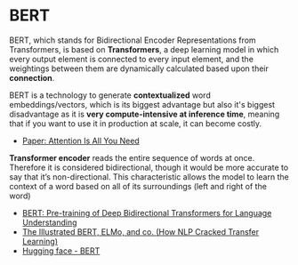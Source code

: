 # BERT
BERT, which stands for Bidirectional Encoder Representations from Transformers, is based on **Transformers**, a deep learning model in which every output element is connected to every input element, and the weightings between them are dynamically calculated based upon their **connection**.


BERT is a technology to generate **contextualized** word embeddings/vectors, which is its biggest advantage but also it's biggest disadvantage as it is **very compute-intensive at inference time**, meaning that if you want to use it in production at scale, it can become costly.


- [Paper: Attention Is All You Need](https://arxiv.org/pdf/1706.03762.pdf)


 **Transformer encoder** reads the entire sequence of words at once. Therefore it is considered bidirectional, though it would be more accurate to say that it’s non-directional. This characteristic allows the model to learn the context of a word based on all of its surroundings (left and right of the word)

 - [BERT: Pre-training of Deep Bidirectional Transformers for Language Understanding](https://arxiv.org/pdf/1810.04805.pdf)
 - [The Illustrated BERT, ELMo, and co. (How NLP Cracked Transfer Learning)](https://jalammar.github.io/illustrated-bert/)
 - [Hugging face - BERT](https://huggingface.co/docs/transformers/model_doc/bert)

